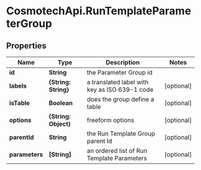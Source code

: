 # CosmotechApi.RunTemplateParameterGroup

## Properties

Name | Type | Description | Notes
------------ | ------------- | ------------- | -------------
**id** | **String** | the Parameter Group id | 
**labels** | **{String: String}** | a translated label with key as ISO 639-1 code | [optional] 
**isTable** | **Boolean** | does the group define a table | [optional] 
**options** | **{String: Object}** | freeform options | [optional] 
**parentId** | **String** | the Run Template Group parent Id | [optional] 
**parameters** | **[String]** | an ordered list of Run Template Parameters | [optional] 


